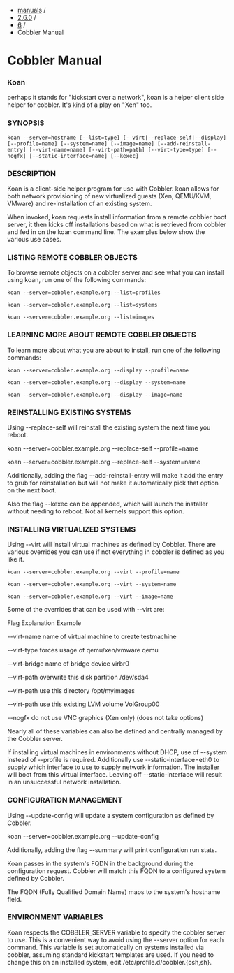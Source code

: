 
<!-- begin content -->

<div id="wrap" class="container">
 <div class="row">
  <div class="span8">
<ul class="breadcrumb"><li><a href="/manuals">manuals</a> <span class="divider">/</span></li><li><a href="/manuals/2.6.0">2.6.0</a> <span class="divider">/</span></li><li><a href="/manuals/2.6.0/6_-_Koan.html">6</a> <span class="divider">/</span></li><li class="active">Cobbler Manual</li></ul>
   <h1>Cobbler Manual</h1>
<h3>Koan</h3>

<p>perhaps it stands for "kickstart over a network", koan is a helper client side helper for cobbler.  It's kind of a play on "Xen" too.</p>

<h3>SYNOPSIS</h3>

<pre><code>koan --server=hostname [--list=type] [--virt|--replace-self|--display] [--profile=name] [--system=name] [--image=name] [--add-reinstall-entry] [--virt-name=name] [--virt-path=path] [--virt-type=type] [--nogfx] [--static-interface=name] [--kexec]
</code></pre>

<h3>DESCRIPTION</h3>

<p>Koan is a client-side helper program for use with Cobbler.  koan allows for both network provisioning of new virtualized guests (Xen, QEMU/KVM, VMware) and re-installation of an existing system.</p>

<p>When invoked, koan requests install information from a remote cobbler boot server, it then kicks off installations based on what is retrieved from cobbler and fed in on the koan command line.   The examples below show the various use cases.</p>

<h3>LISTING REMOTE COBBLER OBJECTS</h3>

<p>To browse remote objects on a cobbler server and see what you can install using koan, run one of the following commands:</p>

<pre><code>koan --server=cobbler.example.org --list=profiles

koan --server=cobbler.example.org --list=systems

koan --server=cobbler.example.org --list=images
</code></pre>

<h3>LEARNING MORE ABOUT REMOTE COBBLER OBJECTS</h3>

<p>To learn more about what you are about to install, run one of the following commands:</p>

<pre><code>koan --server=cobbler.example.org --display --profile=name

koan --server=cobbler.example.org --display --system=name

koan --server=cobbler.example.org --display --image=name
</code></pre>

<h3>REINSTALLING EXISTING SYSTEMS</h3>

<p>Using --replace-self will reinstall the existing system the next time you reboot.</p>

<p>   koan --server=cobbler.example.org --replace-self --profile=name</p>

<p>   koan --server=cobbler.example.org --replace-self --system=name</p>

<p>Additionally, adding the flag --add-reinstall-entry will make it add the entry to grub for reinstallation
but will not make it automatically pick that option on the next boot.</p>

<p>Also the flag --kexec can be appended, which will launch the installer without needing to reboot.  Not
all kernels support this option.</p>

<h3>INSTALLING VIRTUALIZED SYSTEMS</h3>

<p>Using --virt will install virtual machines as defined by Cobbler.  There are various
overrides you can use if not everything in cobbler is defined as you like it.</p>

<pre><code>koan --server=cobbler.example.org --virt --profile=name

koan --server=cobbler.example.org --virt --system=name

koan --server=cobbler.example.org --virt --image=name
</code></pre>

<p>Some of the overrides that can be used with --virt are:</p>

<p>Flag                Explanation                             Example</p>

<p>--virt-name         name of virtual machine to create       testmachine</p>

<p>--virt-type         forces usage of qemu/xen/vmware         qemu</p>

<p>--virt-bridge       name of bridge device                   virbr0</p>

<p>--virt-path         overwrite this disk partition           /dev/sda4</p>

<p>--virt-path         use this directory                      /opt/myimages</p>

<p>--virt-path         use this existing LVM volume            VolGroup00</p>

<p>--nogfx             do not use VNC graphics (Xen only)      (does not take options)</p>

<p>Nearly all of these variables can also be defined and centrally managed by the Cobbler server.</p>

<p>If installing virtual machines in environments without DHCP, use of --system instead of --profile is required.  Additionally use --static-interface=eth0 to supply which interface to use to supply network information.  The installer will boot from this virtual interface.  Leaving off --static-interface will result in an unsuccessful network installation.</p>

<h3>CONFIGURATION MANAGEMENT</h3>

<p>Using --update-config will update a system configuration as defined by Cobbler.</p>

<p>koan --server=cobbler.example.org --update-config</p>

<p>Additionally, adding the flag --summary will print configuration run stats.</p>

<p>Koan passes in the system's FQDN in the background during the configuration request. Cobbler will match this FQDN to a configured system defined by Cobbler.</p>

<p>The FQDN (Fully Qualified Domain Name) maps to the system's hostname field.</p>

<h3>ENVIRONMENT VARIABLES</h3>

<p>Koan respects the COBBLER_SERVER variable to specify the cobbler server to use.  This is a convenient way to avoid using the --server option for each command.  This variable is set automatically on systems installed via cobbler, assuming standard kickstart templates are used.  If you need to change this on an installed system, edit /etc/profile.d/cobbler.{csh,sh}.</p>
